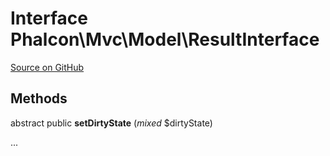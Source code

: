 # Interface **Phalcon\\Mvc\\Model\\ResultInterface**

<a href="https://github.com/phalcon/cphalcon/blob/master/phalcon/mvc/model/resultinterface.zep" class="btn btn-default btn-sm">Source on GitHub</a>

## Methods
abstract public  **setDirtyState** (*mixed* $dirtyState)

...

